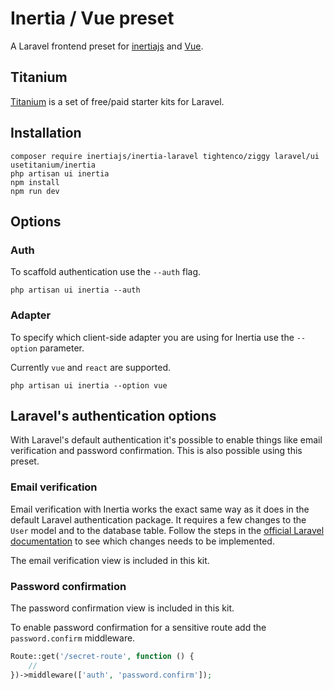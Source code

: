 # Inertia / Vue preset

A Laravel frontend preset for [inertiajs](https://inertiajs.com/) and [Vue](https://vuejs.org/).

## Titanium

[Titanium](https://usetitanium.com/) is a set of free/paid starter kits for Laravel.

## Installation

```
composer require inertiajs/inertia-laravel tightenco/ziggy laravel/ui usetitanium/inertia
php artisan ui inertia
npm install
npm run dev
```

## Options

### Auth

To scaffold authentication use the `--auth` flag.

```
php artisan ui inertia --auth
```

### Adapter

To specify which client-side adapter you are using for Inertia use the `--option` parameter.

Currently `vue` and `react` are supported.

```
php artisan ui inertia --option vue
```

## Laravel's authentication options

With Laravel's default authentication it's possible to enable things like email verification and password confirmation. This is also possible using this preset.

### Email verification

Email verification with Inertia works the exact same way as it does in the default Laravel authentication package. It requires a few changes to the `User` model and to the database table. Follow the steps in the [official Laravel documentation](https://laravel.com/docs/7.x/verification) to see which changes needs to be implemented.

The email verification view is included in this kit.

### Password confirmation

The password confirmation view is included in this kit.

To enable password confirmation for a sensitive route add the `password.confirm` middleware.

```php
Route::get('/secret-route', function () {
    //
})->middleware(['auth', 'password.confirm']);
```
